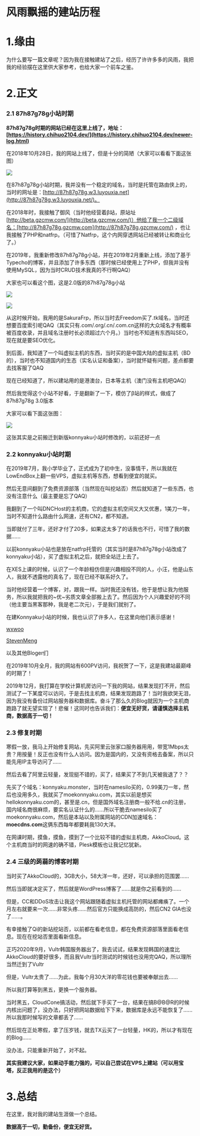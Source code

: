 风雨飘摇的建站历程
=========

# 1.缘由

为什么要写一篇文章呢？因为我在接触建站了之后，经历了许许多多的风雨，我把我的经验摆在这里供大家参考，也给大家一个前车之鉴。

# 2.正文

### 2.1 87h87g78g小站时期

**87h87g78g时期的网站已经在这里上线了，地址：[https://history.chihuo2104.dev/](https://history.chihuo2104.dev/newer-log.html)**

在2018年10月28日，我的网站上线了，但是十分的简陋（大家可以看看下面这张图）

![](https://blog.chicdn.cn/2021/02/Screenshot-2021-02-14-190834.jpg)

在87h87g78g小站时期，我并没有一个稳定的域名，当时是托管在路由侠上的，当时的网址是：[http://87h87g78g.w3.luyouxia.net](http://87h87g78g.w3.luyouxia.net/)。

在2018年时，我接触了御风（当时他经营着β站，原站址[http://beta.gzcmw.com/](http://beta.gzcmw.com/)）他给了我一个二级域名：[http://87h87g78g.gzcmw.com](http://87h87g78g.gzcmw.com/) ，也让我接触了PHP和natfrp。（可惜了Natfrp，这个内网穿透网站已经被转让和商业化了。）

在2019年，我重新修改87h87g78g小站，并在2019年2月重新上线，添加了基于Typecho的博客，并且添加了许多东西（那时候已经使用上了PHP，但我并没有使用MySQL，因为当时CRUD技术我真的不行啊QAQ）

大家也可以看这个图，这是2.0版的87h87g78g小站

![](https://blog.chicdn.cn/2021/02/Screenshot-2021-02-14-191912.jpg)

![](https://blog.chicdn.cn/2021/02/Screenshot-2021-02-14-191922.jpg)

从这时候开始，我用的是SakuraFrp，所以当时去Freedom买了.tk域名，当时还想要百度索引呢QAQ（其实只有.com/.org/.cn/.com.cn这样的大众域名才有概率被百度收录，并且域名注册时长必须超过六个月。）当时也不知道有东西叫SEO，现在就是要SEO优化。

到后面，我知道了一个叫虚拟主机的东西，当时买的是中国大陆的虚拟主机（BD的），当时也不知道国内的生态（实名认证和备案），当时就怀疑有问题，差点都要去找客服了QAQ

现在已经知道了，所以建站用的是港澳台，日本等主机（澳门没有主机吧QAQ）

然后我觉得这个小站不好看，于是翻新了一下，模仿了β站的样式，做成了87h87g78g 3.0版本

大家可以看下面这张图：

![](https://blog.chicdn.cn/2021/02/Screenshot-2021-02-14-192655.jpg)

这张其实是之前搬迁到新版konnyaku小站时修改的，以前还好一点

### 2.2 konnyaku小站时期

在2019年7月，我小学毕业了，正式成为了初中生，没事情干，所以我就在LowEndBox上翻一些VPS，虚拟主机等东西，想看到便宜的就买。

然后无意间翻到了免费资源部落（当然现在叫挖站否）然后就知道了一些东西，也没有注意什么（最主要是忘了QAQ）

我翻到了一个叫DNCHost的主机商，它的虚拟主机空间又大又优惠，1美刀一年，当时不知道什么路由什么网速，还有CN2，都不知道。

当即就付了三年，还好才付了20多，如果这太多了的话我也不行，可惜了我的数据......

以前konnyaku小站也是放在natfrp托管的（其实当时是87h87g78g小站改成了konnyaku小站），买了虚拟主机之后，就把全站迁上去了。

在XES上课的时候，认识了一个年龄相仿但是兴趣相投不同的人，小汪，他是山东人，我就不透露他的真名了，现在已经不联系好久了。

当时他经营着一个博客，对，跟我一样。当时我还没有钱，他于是想让我为他服务，所以我就把我的~优~劣质文章全部搬上去了。然后因为个人兴趣爱好的不同（他主要当黑客那种，我是老二次元），于是我们就别了。

在建Konnyaku小站的时候，我也认识了许多人，在这里向他们表示感谢！

[wxwoo](https://wxwoo.top/)

[StevenMeng](https://gaisaiyuno.github.io/)

以及其他Bloger们

在2019年10月全月，我的网站有600PV访问，我祝贺了一下，这是我建站最巅峰的时期了！

2019年12月，我打算在学校计算机房访问一下我的网站，结果发现打不开，然后测试了一下某度可以访问，于是去找主机商，结果发现跑路了！当时我欲哭无泪，因为我没有备份过网站服务器和数据库。奋斗了那么久的Blog就因为一个主机商跑路了就无望实现了！悲催！这同时也告诉我们：**便宜无好货，请谨慎选择主机商，数据高于一切！**

### 2.3 修复时期

寒假一放，我马上开始修复网站，先买阿里云张家口服务器用用，带宽1Mbps太贵？用按量！反正也没有什么人访问。因为是国内的，又没有资格去备案，所以只能先用IP主导访问了......

然后去看了阿里云轻量，发现挺不错的，买了，结果买了不到几天被我退了？？

先买了个域名：konnyaku.monster，当时在namesilo买的，0.99美刀一年，然后也没用多久，我就买了moekonnyaku.com，其实以前是想买hellokonnyaku.com的，甚至是.cn，但是国外域名注册商一般不给.cn的注册，国内域名商很麻烦，要实名认证什么的......所以干脆去namesilo买了moekonnyaku.com，然后是本站以及附属网站的CDN加速域名：**moecdns.com**这俩东西每年都要耗我130大洋。

在网课时期，摸鱼，摸鱼，摸到了一个比较不错的虚拟主机商，AkkoCloud。这个主机商当时的网速的确不错，Plesk模板也让我记忆犹新。

### 2.4 三级的蒟蒻的博客时期

当时买了AkkoCloud的，3GB大小，58大洋一年，还好，可以承担的范围罢......

然后当即就决定买了，然后就是WordPress博客了......就是你之前看到的......

但是，CC和DDoS攻击让我这个网站跟随着虚拟主机托管的网站都瘫痪了。一个月左右就要来一次......非常头疼......然后官方只能换成高防的，然后CN2 GIA也没了......。

有幸接触了Qi的新站挖站否，以前都在看老信息，都在免费资源部落里面看老信息。现在在挖站否里面看新信息。

正巧2020年9月，Vultr韩国服务器出了，我去试试，结果发现韩国的速度比AkkoCloud的要好很多，而且我Vultr当时测试的时候钱也没用完QAQ，所以理所当然迁到了Vultr

但是，Vultr太贵了......为此，我每个月30大洋的零花钱也要被奉献出去......

所以我打算等到黑五，更换一个服务器。

当时黑五，CloudCone搞活动，然后就下手买了一台，结果在搞B@B@R的时候内核出问题了，没办法，只好把网站数据给下下来，数据库是永远不能恢复了......所以我那时候写的文章都丢了......

然后现在正处寒假，拿了压岁钱，就去TX云买了一台轻量，HK的，所以才有现在的Blog......

没办法，只能重新开始了，对不起。

**其实我建议大家，如果动手能力强的，可以自己尝试在VPS上建站（可以用宝塔，反正我用的是这个）**

# 3.总结


在这里，我对我的建站生涯做一个总结。

**数据高于一切，勤备份，便宜无好货。**